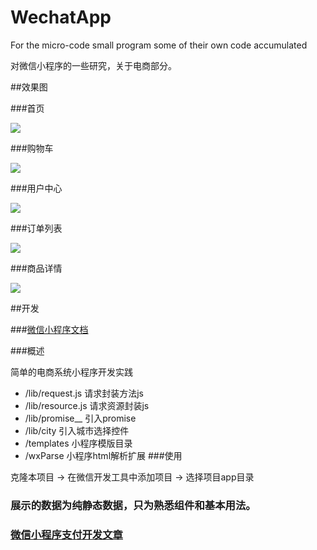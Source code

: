 # WechatApp
For the micro-code small program some of their own code accumulated

对微信小程序的一些研究，关于电商部分。

##效果图

###首页

![](./app/data/images/1.png)

###购物车

![](./app/data/images/2.png)

###用户中心

![](./app/data/images/3.png)

###订单列表

![](./app/data/images/4.png)

###商品详情

![](./app/data/images/5.png)

##开发

###[微信小程序文档](https://mp.weixin.qq.com/debug/wxadoc/dev/index.html)

###概述

简单的电商系统小程序开发实践

- /lib/request.js       请求封装方法js
- /lib/resource.js      请求资源封装js
- /lib/promise__        引入promise
- /lib/city             引入城市选择控件
- /templates            小程序模版目录
- /wxParse              小程序html解析扩展
###使用

克隆本项目 -> 在微信开发工具中添加项目 -> 选择项目app目录

### 展示的数据为纯静态数据，只为熟悉组件和基本用法。

### [微信小程序支付开发文章](https://segmentfault.com/a/1190000007737052)
